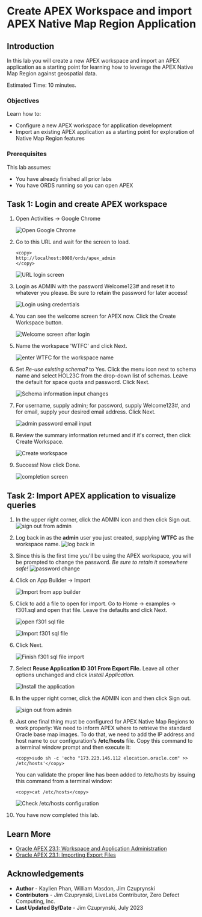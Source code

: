 # Create APEX Workspace and import APEX Native Map Region Application

## Introduction

In this lab you will create a new APEX workspace and import an APEX application as a starting point for learning how to leverage the APEX Native Map Region against geospatial data.

Estimated Time: 10 minutes.

<!-- Watch the video below for a quick walk through of the lab. -->

<!-- update video link. Previous iteration: [](youtube:XnE1yw2k5IU) -->

### Objectives
Learn how to:
- Configure a new APEX workspace for application development
- Import an existing APEX application as a starting point for exploration of Native Map Region features

### Prerequisites
This lab assumes:
- You have already finished all prior labs
- You have ORDS running so you can open APEX

## Task 1: Login and create APEX workspace

1. Open Activities -> Google Chrome

    ![Open Google Chrome](images/activities-chrome.png)


2. Go to this URL and wait for the screen to load.
    ```
    <copy>
    http://localhost:8080/ords/apex_admin
    </copy>
    ```

    ![URL login screen](images/admin-services.png)

3. Login as ADMIN with the password Welcome123# and reset it to whatever you please. Be sure to retain the password for later access!

    ![Login using credentials](images/login-details.png)

4. You can see the welcome screen for APEX now. Click the Create Workspace button.

    ![Welcome screen after login](images/welcome-screen-apex2.png)

5. Name the workspace 'WTFC' and click Next.

    ![enter WTFC for the workspace name](images/create-WTFC-workspace.png)

6. Set *Re-use existing schema?* to Yes. Click the menu icon next to schema name and select HOL23C from the drop-down list of schemas. Leave the default for space quota and password. Click Next.

    ![Schema information input changes](images/schema-info.png)

7. For username, supply admin; for password, supply Welcome123#, and for email, supply your desired email address. Click Next.

    ![admin password email input](images/admin-password-email.png)

8. Review the summary information returned and if it's correct, then click Create Workspace.

    ![Create workspace](images/confirm-workspace-creation.png)

9. Success! Now click Done.

    ![completion screen](images/done.png)

## Task 2: Import APEX application to visualize queries

1. In the upper right corner, click the ADMIN icon and then click Sign out.
    ![sign out from admin](images/apex-admin-logout.png)


2.  Log back in as the **admin** user  you just created, supplying **WTFC** as the workspace name.
    ![log back in](images/apex-WTFC-login.png)

3. Since this is the first time you'll be using the APEX workspace, you will be prompted to change the password. *Be sure to retain it somewhere safe!*
    ![password change](images/apex-admin-change-password.png)

4. Click on App Builder -> Import

    ![Import from app builder](images/apex-app-builder-import.png)

5. Click to add a file to open for import. Go to Home -> examples -> f301.sql and open that file. Leave the defaults and click Next.

    ![open f301 sql file](images/apex-f301-open.png)

    ![Import f301 sql file](images/apex-f301-import.png)

6. Click Next.

    ![Finish f301 sql file import](images/apex-f301-import-done.png)
    
7.  Select **Reuse Application ID 301 From Export File.** Leave all other options unchanged and click *Install Application.*

    ![Install the application](images/apex-import-WTFC-application.png)

8. In the upper right corner, click the ADMIN icon and then click Sign out.

    ![sign out from admin](images/apex-dev-logout.png)

9. Just one final thing must be configured for APEX Native Map Regions to work properly: We need to inform APEX where to retrieve the standard Oracle base map images. To do that, we need to add the IP address and host name to our configuration's **/etc/hosts** file. Copy this command to a terminal window prompt and then execute it:
    ```
    <copy>sudo sh -c 'echo "173.223.146.112 elocation.oracle.com" >> /etc/hosts'</copy>
    ```
    You can validate the proper line has been added to /etc/hosts by issuing this command from a terminal window:

    ```
    <copy>cat /etc/hosts</copy>
    ```
    ![Check /etc/hosts configuration](images/post-cat-etc-hosts.png)

10. You have now completed this lab.

## Learn More
* [Oracle APEX 23.1: Workspace and Application Administration](https://docs.oracle.com/en/database/oracle/apex/23.1/aeadm/workspace-and-application-administration.html#GUID-853F40E1-F360-4CE9-8DC1-FC111A825D14)
* [Oracle APEX 23.1: Importing Export Files](https://docs.oracle.com/en/database/oracle/apex/23.1/htmdb/importing-export-files.html#GUID-16650312-4E36-489E-8012-940924ADF2E9)

## Acknowledgements
* **Author** - Kaylien Phan, William Masdon, Jim Czuprynski
* **Contributors** - Jim Czuprynski, LiveLabs Contributor, Zero Defect Computing, Inc.
* **Last Updated By/Date** - Jim Czuprynski, July 2023